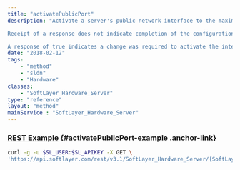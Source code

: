```yaml
---
title: "activatePublicPort"
description: "Activate a server's public network interface to the maximum available speed. This operation is an alias for [SoftLayer_Hardware_Server::setPublicNetworkInterfaceSpeed](/reference/services/SoftLayer_Hardware_Server/setPublicNetworkInterfaceSpeed) with a $newSpeed of -1 and a $redundancy of 'redundant' or unspecified (which results in the best available redundancy state). 

Receipt of a response does not indicate completion of the configuration change. Any subsequent attempts to request the interface change speed or state, while changes are pending, will result in a busy error. 

A response of true indicates a change was required to activate the interface; thus changes are pending. A response of false indicates the interface was already active, and thus no changes are pending. "
date: "2018-02-12"
tags:
    - "method"
    - "sldn"
    - "Hardware"
classes:
    - "SoftLayer_Hardware_Server"
type: "reference"
layout: "method"
mainService : "SoftLayer_Hardware_Server"
---
```


### [REST Example](#activatePublicPort-example) <a href="/article/rest/"><i class="fas fa-question"></i></a> {#activatePublicPort-example .anchor-link} 
```bash
curl -g -u $SL_USER:$SL_APIKEY -X GET \
'https://api.softlayer.com/rest/v3.1/SoftLayer_Hardware_Server/{SoftLayer_Hardware_ServerID}/activatePublicPort'
```
